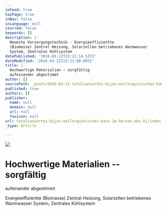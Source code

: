 ```yaml
---
inFeed: true
hasPage: true
inNav: false
inLanguage: null
starred: false
keywords: []
description: |-
  Neueste Versorgungstechnik - Energieeffizientte
  (Biomasse) Zentral Heizung, Solarzellen betriebenes Warmwasser
  System, Zentrales Kühlsystem
datePublished: '2016-03-12T23:11:14.537Z'
dateModified: '2016-03-12T23:11:08.085Z'
title: |-
  Hochwertige Materialien – sorgfältig
  aufeinander abgestimmt
author: []
sourcePath: _posts/2016-03-12-totalsaniertes-bijou-mallorquinisches-haus-im-herzen-des-hi.md
published: true
authors: []
publisher:
  name: null
  domain: null
  url: null
  favicon: null
url: totalsaniertes-bijou-mallorquinisches-haus-im-herzen-des-hi/index.html
_type: Article

---
```

![](https://imgflo.herokuapp.com/graph/vahj1ThiexotieMo/fd268d96b6c49e7313034b3288159817/passthrough.jpg?height=600&input=https%3A%2F%2Fs3-us-west-2.amazonaws.com%2Fthe-grid-img%2Fp%2F28e684b2aa0449afcc8e5d04f8df9767ff6f6f27.jpg&width=600)

# Hochwertige Materialien -- sorgfältig
aufeinander abgestimmt

Energieeffizientte
(Biomasse) Zentral-Heizung, Solarzellen betriebenes Warmwasser
System, Zentrales Kühlsystem